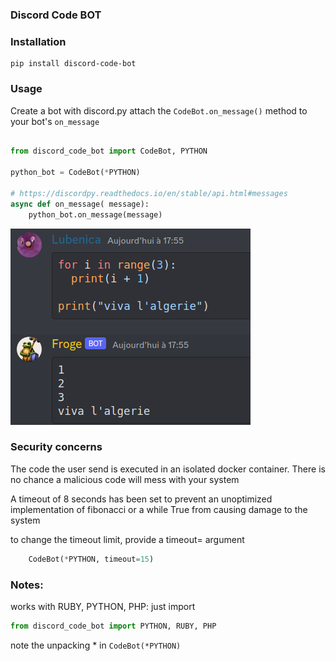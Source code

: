 ### Discord Code BOT

### Installation
```
pip install discord-code-bot
```

### Usage

Create a bot with discord.py
attach the `CodeBot.on_message()` method to your bot's `on_message`



```python

from discord_code_bot import CodeBot, PYTHON  

python_bot = CodeBot(*PYTHON)

# https://discordpy.readthedocs.io/en/stable/api.html#messages
async def on_message( message):
    python_bot.on_message(message)
```


![example](example.png)


### Security concerns

The code the user send is executed in an isolated docker container.
There is no chance a malicious code will mess with your system

A timeout of 8 seconds has been set to prevent an unoptimized implementation 
of fibonacci or a while True from causing damage to the system

to change the timeout limit, provide a timeout= argument


```python
    CodeBot(*PYTHON, timeout=15)
```


### Notes:

works with RUBY, PYTHON, PHP: just import 
```python
from discord_code_bot import PYTHON, RUBY, PHP
```

note the unpacking * in `CodeBot(*PYTHON)`
